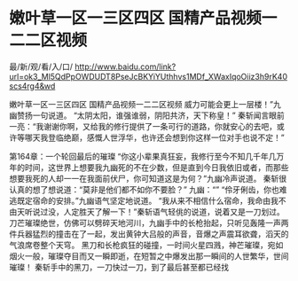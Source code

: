 # 嫩叶草一区一三区四区 国精产品视频一二二区视频

最/新/观/看/入/口/ http://www.baidu.com/link?url=ok3_Ml5QdPpOWDUDT8PseJcBKYiYUthhvs1MDf_XWaxIqoOiiz3h9rK40scs4rg4&wd

嫩叶草一区一三区四区 国精产品视频一二二区视频
威力可能会更上一层楼！”九幽赞扬一句说道。
    “太阴太阳，谁强谁弱，阴阳共济，天下称皇！”
    秦斩闻言眼前一亮：“我谢谢你啊，又给我的修行提供了一条可行的道路，你就安心的去吧，或许等哪天我登临绝巅，感慨人世浮华，也许还会想到你这样一位对手也说不定！”

第164章：一个轮回最后的璀璨
    “你这小辈果真狂妄，我修行至今不知几千年几万年的时间，这世界上想要我九幽死的不在少数，但是直到今日我依旧或者，而那些想要我死的人却一一在我面前伏尸，你可知道这是为何？”九幽冷声说道。
    秦斩很认真的想了想说道：“莫非是他们都不如你不要脸？”
    九幽：“”
    “伶牙俐齿，你也难逃既定宿命的安排。”九幽语气坚定地说道。
    “我从来不相信什么宿命，我命由我不由天听说过没，人定胜天了解一下！”秦斩语气轻佻的说道，说着又是一刀划过。
    刀芒璀璨绝世，仿佛可以劈碎天地河川，九幽手中的长枪抬起，只听见轰隆一声两件兵器猛烈的撞击在了一起，发出黄钟大吕般的声音，音爆之声震耳欲聋，滔天的气浪席卷整个天穹。
    黑刀和长枪疯狂的碰撞，一时间火星四溅，神芒璀璨，宛如烟火一般，璀璨夺目而又一瞬即逝，在短暂之中爆发出那一瞬间的人世繁华，世间璀璨！
    秦斩手中的黑刀，一刀快过一刀，到了最后甚至都已经找
